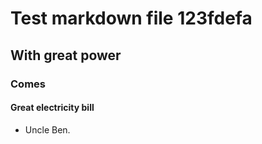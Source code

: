 # Test markdown file 123fdefa

## With great power

### Comes

#### Great electricity bill

- Uncle Ben.